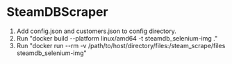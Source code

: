 # SteamDBScraper
1. Add config.json and customers.json to config directory.
2. Run "docker build --platform linux/amd64 -t steamdb_selenium-img ."
3. Run "docker run --rm -v /path/to/host/directory/files:/steam_scrape/files steamdb_selenium-img"
